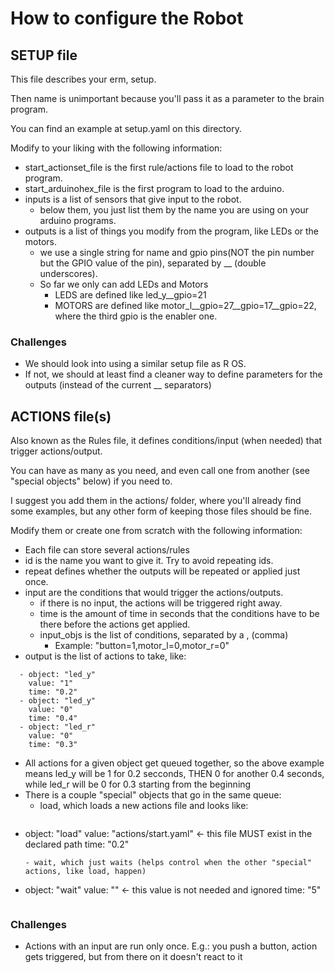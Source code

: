 # How to configure the Robot

## SETUP file
This file describes your erm, setup.   

Then name is unimportant because you'll pass it as a parameter to the brain program.  

You can find an example at setup.yaml on this directory.  

Modify to your liking with the following information:   
- start_actionset_file is the first rule/actions file to load to the robot program.
- start_arduinohex_file is the first program to load to the arduino.
- inputs is a list of sensors that give input to the robot.
  - below them, you just list them by the name you are using on your arduino programs.
- outputs is a list of things you modify from the program, like LEDs or the motors.  
  - we use a single string for name and gpio pins(NOT the pin number but the GPIO value of the pin), separated by __ (double underscores).
  - So far we only can add LEDs and Motors
    - LEDS are defined like led_y__gpio=21
    - MOTORS are defined like motor_l__gpio=27__gpio=17__gpio=22, where the third gpio is the enabler one.

### Challenges
- We should look into using a similar setup file as R OS.
- If not, we should at least find a cleaner way to define parameters for the outputs (instead of the current __ separators)

## ACTIONS file(s)
Also known as the Rules file, it defines conditions/input (when needed) that trigger actions/output.

You can have as many as you need, and even call one from another (see "special objects" below) if you need to. 

I suggest you add them in the actions/ folder, where you'll already find some examples, but any other form of keeping those files should be fine.

Modify them or create one from scratch with the following information:
- Each file can store several actions/rules
- id is the name you want to give it. Try to avoid repeating ids.  
- repeat defines whether the outputs will be repeated or applied just once.
- input are the conditions that would trigger the actions/outputs.  
  - if there is no input, the actions will be triggered right away.
  - time is the amount of time in seconds that the conditions have to be there before the actions get applied. 
  - input_objs is the list of conditions, separated by a , (comma)
    - Example: "button=1,motor_l=0,motor_r=0"
- output is the list of actions to take, like:
```
  - object: "led_y"
    value: "1"
    time: "0.2"
  - object: "led_y"
    value: "0"
    time: "0.4"
  - object: "led_r"
    value: "0"
    time: "0.3"
```
  - All actions for a given object get queued together, so the above example means led_y will be 1 for 0.2 secconds, THEN 0 for another 0.4 seconds, while led_r will be 0 for 0.3 starting from the beginning
  - There is a couple "special" objects that go in the same queue:
    - load, which loads a new actions file and looks like:
    ```
  - object: "load"
    value: "actions/start.yaml" <- this file MUST exist in the declared path
    time: "0.2"
    ```
    - wait, which just waits (helps control when the other "special" actions, like load, happen)
    ```
  - object: "wait"
    value: "" <- this value is not needed and ignored
    time: "5"
    ```
### Challenges
- Actions with an input are run only once. E.g.: you push a button, action gets triggered, but from there on it doesn't react to it
